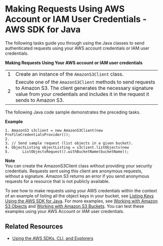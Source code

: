 # Making Requests Using AWS Account or IAM User Credentials \- AWS SDK for Java<a name="AuthUsingAcctOrUserCredJava"></a>

The following tasks guide you through using the Java classes to send authenticated requests using your AWS account credentials or IAM user credentials\. 


**Making Requests Using Your AWS account or IAM user credentials**  

|  |  | 
| --- |--- |
|  1  |  Create an instance of the `AmazonS3Client` class\.   | 
|  2  |  Execute one of the `AmazonS3Client` methods to send requests to Amazon S3\. The client generates the necessary signature value from your credentials and includes it in the request it sends to Amazon S3\.   | 

The following Java code sample demonstrates the preceding tasks\.

**Example**  

```
1. AmazonS3 s3client = new AmazonS3Client(new ProfileCredentialsProvider());        
2. 
3. // Send sample request (list objects in a given bucket).
4. ObjectListing objectListing = s3client.listObjects(new 
5.      ListObjectsRequest().withBucketName(bucketName));
```

**Note**  
You can create the AmazonS3Client class without providing your security credentials\. Requests sent using this client are anonymous requests, without a signature\. Amazon S3 returns an error if you send anonymous requests for a resource that is not publicly available\.

To see how to make requests using your AWS credentials within the context of an example of listing all the object keys in your bucket, see [Listing Keys Using the AWS SDK for Java](ListingObjectKeysUsingJava.md)\. For more examples, see [Working with Amazon S3 Objects](UsingObjects.md) and [Working with Amazon S3 Buckets](UsingBucket.md)\. You can test these examples using your AWS Account or IAM user credentials\. 

## Related Resources<a name="RelatedResources002"></a>
+ [Using the AWS SDKs, CLI, and Explorers](UsingAWSSDK.md)
